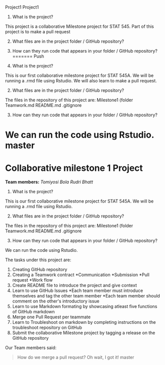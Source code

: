  Project1
Project1
1. What is the project?

This project is a collaborative Milestone project for STAT 545. Part of this project is to make a pull request

2. What files are in the project folder / GitHub repository?

3. How can they run code that appears in your folder / GitHub repository?
=======
Push
1. What is the project?

This is our first collaborative milestone project for STAT 545A. We will be running a .rmd file using Rstudio. We will also learn to make a pull request.

2. What files are in the project folder / GitHub repository?

The files in the repository of this project are: 
Milestone1 (folder
Teamwork.md
README.md
.gitignore

3. How can they run code that appears in your folder / GitHub repository?

We can run the code using Rstudio.
 master
=======
# Collaborative milestone 1 Project

__Team members:__
_Tomiyosi Bola_
_Rudri Bhatt_

1. What is the project?

This is our first collaborative milestone project for STAT 545A. We will be running a .rmd file using Rstudio.

2. What files are in the project folder / GitHub repository?

The files in the repository of this project are: 
Milestone1 (folder
Teamwork.md
README.md
.gitignore

3. How can they run code that appears in your folder / GitHub repository?

We can run the code using Rstudio.

The tasks under this project are: 
1. Creating GitHub repository
2. Creating a Teamwork contract
  *Communication
  *Submission
  *Pull request
  *Work flow
3. Create README file to introduce the project and give context
4. Learn to use GitHub Issues
  *Each team member must introduce themselves and tag the other team member
  *Each team member should comment on the other's introductory issue
5. Learn to use Markdown formating by showcasing atleast five functions of GitHub markdown
6. Merge one Pull Request per teammate
7. Learn to Troubleshoot on markdown by completing instructions on the troubleshoot repository on GitHub
8. Submit the collaborative Milestone project by tagging a release on the GitHub repository

Our Team members said:
> How do we merge a pull request?
> Oh wait, I got it!
master
